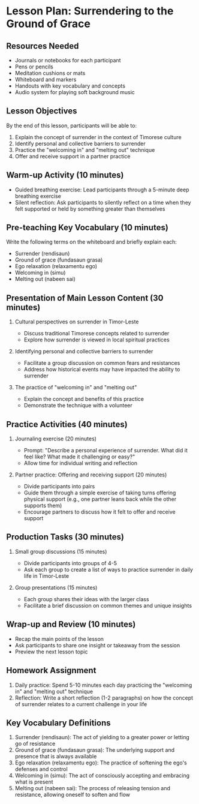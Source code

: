# Lesson Plan: Surrendering to the Ground of Grace

## Resources Needed
- Journals or notebooks for each participant
- Pens or pencils
- Meditation cushions or mats
- Whiteboard and markers
- Handouts with key vocabulary and concepts
- Audio system for playing soft background music

## Lesson Objectives
By the end of this lesson, participants will be able to:
1. Explain the concept of surrender in the context of Timorese culture
2. Identify personal and collective barriers to surrender
3. Practice the "welcoming in" and "melting out" technique
4. Offer and receive support in a partner practice

## Warm-up Activity (10 minutes)
- Guided breathing exercise: Lead participants through a 5-minute deep breathing exercise
- Silent reflection: Ask participants to silently reflect on a time when they felt supported or held by something greater than themselves

## Pre-teaching Key Vocabulary (10 minutes)
Write the following terms on the whiteboard and briefly explain each:
- Surrender (rendisaun)
- Ground of grace (fundasaun grasa)
- Ego relaxation (relaxamentu ego)
- Welcoming in (simu)
- Melting out (nabeen sai)

## Presentation of Main Lesson Content (30 minutes)
1. Cultural perspectives on surrender in Timor-Leste
   - Discuss traditional Timorese concepts related to surrender
   - Explore how surrender is viewed in local spiritual practices

2. Identifying personal and collective barriers to surrender
   - Facilitate a group discussion on common fears and resistances
   - Address how historical events may have impacted the ability to surrender

3. The practice of "welcoming in" and "melting out"
   - Explain the concept and benefits of this practice
   - Demonstrate the technique with a volunteer

## Practice Activities (40 minutes)
1. Journaling exercise (20 minutes)
   - Prompt: "Describe a personal experience of surrender. What did it feel like? What made it challenging or easy?"
   - Allow time for individual writing and reflection

2. Partner practice: Offering and receiving support (20 minutes)
   - Divide participants into pairs
   - Guide them through a simple exercise of taking turns offering physical support (e.g., one partner leans back while the other supports them)
   - Encourage partners to discuss how it felt to offer and receive support

## Production Tasks (30 minutes)
1. Small group discussions (15 minutes)
   - Divide participants into groups of 4-5
   - Ask each group to create a list of ways to practice surrender in daily life in Timor-Leste

2. Group presentations (15 minutes)
   - Each group shares their ideas with the larger class
   - Facilitate a brief discussion on common themes and unique insights

## Wrap-up and Review (10 minutes)
- Recap the main points of the lesson
- Ask participants to share one insight or takeaway from the session
- Preview the next lesson topic

## Homework Assignment
1. Daily practice: Spend 5-10 minutes each day practicing the "welcoming in" and "melting out" technique
2. Reflection: Write a short reflection (1-2 paragraphs) on how the concept of surrender relates to a current challenge in your life

## Key Vocabulary Definitions
1. Surrender (rendisaun): The act of yielding to a greater power or letting go of resistance
2. Ground of grace (fundasaun grasa): The underlying support and presence that is always available
3. Ego relaxation (relaxamentu ego): The practice of softening the ego's defenses and control
4. Welcoming in (simu): The act of consciously accepting and embracing what is present
5. Melting out (nabeen sai): The process of releasing tension and resistance, allowing oneself to soften and flow